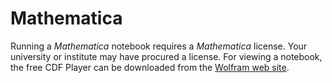 # Mathematica

Running a *Mathematica* notebook requires a *Mathematica* license. Your university or institute may have procured a license.
For viewing a notebook, the free CDF Player can be downloaded from the [Wolfram web site](https://www.wolfram.com/cdf-player/).
